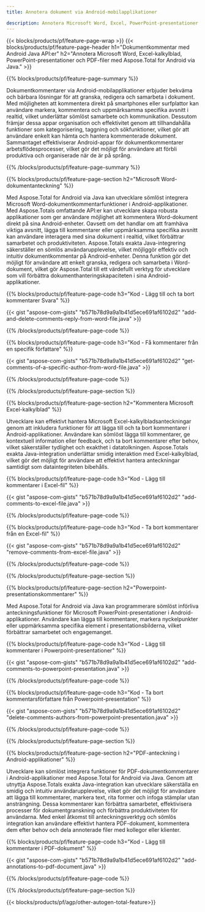 ```yaml
---
title: Annotera dokument via Android-mobilapplikationer

description: Annotera Microsoft Word, Excel, PowerPoint-presentationer och PDF-filer via mobil Android-applikation. Rensa anteckning med lätthet.
---
```


{{< blocks/products/pf/feature-page-wrap >}}
{{< blocks/products/pf/feature-page-header h1="Dokumentkommentar med Android Java API:er" h2="Annotera Microsoft Word, Excel-kalkylblad, PowerPoint-presentationer och PDF-filer med Aspose.Total for Android via Java." >}}

{{% blocks/products/pf/feature-page-summary %}}

Dokumentkommentarer via Android-mobilapplikationer erbjuder bekväma och bärbara lösningar för att granska, redigera och samarbeta i dokument. Med möjligheten att kommentera direkt på smartphones eller surfplattor kan användare markera, kommentera och uppmärksamma specifika avsnitt i realtid, vilket underlättar sömlöst samarbete och kommunikation. Dessutom främjar dessa appar organisation och effektivitet genom att tillhandahålla funktioner som kategorisering, taggning och sökfunktioner, vilket gör att användare enkelt kan hämta och hantera kommenterade dokument. Sammantaget effektiviserar Android-appar för dokumentkommentarer arbetsflödesprocesser, vilket gör det möjligt för användare att förbli produktiva och organiserade när de är på språng.

{{% /blocks/products/pf/feature-page-summary  %}}

{{% blocks/products/pf/feature-page-section  h2="Microsoft Word-dokumentanteckning" %}}

Med Aspose.Total for Android via Java kan utvecklare sömlöst integrera Microsoft Word-dokumentkommentarfunktioner i Android-applikationer. Med Aspose.Totals omfattande API:er kan utvecklare skapa robusta applikationer som ger användare möjlighet att kommentera Word-dokument direkt på sina Android-enheter. Oavsett om det handlar om att framhäva viktiga avsnitt, lägga till kommentarer eller uppmärksamma specifika avsnitt kan användare interagera med sina dokument i realtid, vilket förbättrar samarbetet och produktiviteten. Aspose.Totals exakta Java-integrering säkerställer en sömlös användarupplevelse, vilket möjliggör effektiv och intuitiv dokumentkommentar på Android-enheter. Denna funktion gör det möjligt för användare att enkelt granska, redigera och samarbeta i Word-dokument, vilket gör Aspose.Total till ett värdefullt verktyg för utvecklare som vill förbättra dokumenthanteringskapaciteten i sina Android-applikationer.

{{% blocks/products/pf/feature-page-code h3="Kod - Lägg till och ta bort kommentarer Svara" %}}

{{< gist "aspose-com-gists" "b571b78d9a9a1b41d5ece691af6102d2" "add-and-delete-comments-reply-from-word-file.java" >}}

{{% /blocks/products/pf/feature-page-code  %}}

{{% blocks/products/pf/feature-page-code h3="Kod - Få kommentarer från en specifik författare" %}}

{{< gist "aspose-com-gists" "b571b78d9a9a1b41d5ece691af6102d2" "get-comments-of-a-specific-author-from-word-file.java" >}}

{{% /blocks/products/pf/feature-page-code  %}}

{{% /blocks/products/pf/feature-page-section %}}

{{% blocks/products/pf/feature-page-section  h2="Kommentera Microsoft Excel-kalkylblad" %}}

Utvecklare kan effektivt hantera Microsoft Excel-kalkylbladsanteckningar genom att inkludera funktioner för att lägga till och ta bort kommentarer i Android-applikationer. Användare kan sömlöst lägga till kommentarer, ge kontextuell information eller feedback, och ta bort kommentarer efter behov, vilket säkerställer tydlighet och exakthet i datatolkningen. Aspose.Totals exakta Java-integration underlättar smidig interaktion med Excel-kalkylblad, vilket gör det möjligt för användare att effektivt hantera anteckningar samtidigt som dataintegriteten bibehålls.

{{% blocks/products/pf/feature-page-code h3="Kod - Lägg till kommentarer i Excel-fil" %}}

{{< gist "aspose-com-gists" "b571b78d9a9a1b41d5ece691af6102d2" "add-comments-to-excel-file.java" >}}

{{% /blocks/products/pf/feature-page-code  %}}

{{% blocks/products/pf/feature-page-code h3="Kod - Ta bort kommentarer från en Excel-fil" %}}

{{< gist "aspose-com-gists" "b571b78d9a9a1b41d5ece691af6102d2" "remove-comments-from-excel-file.java" >}}

{{% /blocks/products/pf/feature-page-code  %}}

{{% /blocks/products/pf/feature-page-section %}}

{{% blocks/products/pf/feature-page-section  h2="Powerpoint-presentationskommentarer" %}}

Med Aspose.Total for Android via Java kan programmerare sömlöst införliva anteckningsfunktioner för Microsoft PowerPoint-presentationer i Android-applikationer. Användare kan lägga till kommentarer, markera nyckelpunkter eller uppmärksamma specifika element i presentationsbilderna, vilket förbättrar samarbetet och engagemanget.

{{% blocks/products/pf/feature-page-code h3="Kod - Lägg till kommentarer i Powerpoint-presentationer" %}}

{{< gist "aspose-com-gists" "b571b78d9a9a1b41d5ece691af6102d2" "add-comments-to-powerpoint-presentation.java" >}}

{{% /blocks/products/pf/feature-page-code  %}}

{{% blocks/products/pf/feature-page-code h3="Kod - Ta bort kommentarsförfattare från Powerpoint-presentation" %}}

{{< gist "aspose-com-gists" "b571b78d9a9a1b41d5ece691af6102d2" "delete-comments-authors-from-powerpoint-presentation.java" >}}

{{% /blocks/products/pf/feature-page-code  %}}

{{% /blocks/products/pf/feature-page-section %}}

{{% blocks/products/pf/feature-page-section  h2="PDF-anteckning i Android-applikationer" %}}

Utvecklare kan sömlöst integrera funktioner för PDF-dokumentkommentarer i Android-applikationer med Aspose.Total for Android via Java. Genom att utnyttja Aspose.Totals exakta Java-integration kan utvecklare säkerställa en smidig och intuitiv användarupplevelse, vilket gör det möjligt för användare att lägga till kommentarer, markera text, rita former och infoga stämplar utan ansträngning. Dessa kommentarer kan förbättra samarbetet, effektivisera processer för dokumentgranskning och förbättra produktiviteten för användarna. Med enkel åtkomst till anteckningsverktyg och sömlös integration kan användare effektivt hantera PDF-dokument, kommentera dem efter behov och dela annoterade filer med kollegor eller klienter. 

{{% blocks/products/pf/feature-page-code h3="Kod - Lägg till kommentarer i PDF-dokument" %}}

{{< gist "aspose-com-gists" "b571b78d9a9a1b41d5ece691af6102d2" "add-annotations-to-pdf-document.java" >}}

{{% /blocks/products/pf/feature-page-code  %}}

{{% /blocks/products/pf/feature-page-section %}}

{{< blocks/products/pf/agp/other-autogen-total-feature>}}